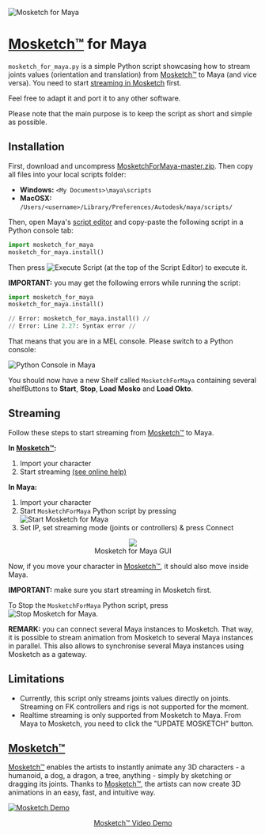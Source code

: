 ![Mosketch for Maya](https://user-images.githubusercontent.com/7549728/28314038-58406cb0-6bb9-11e7-87bc-47d7f9e3d46d.png)

# [Mosketch&trade;](https://www.mokastudio.com) for Maya
```mosketch_for_maya.py``` is a simple Python script showcasing how to stream joints values (orientation and translation) from [Mosketch&trade;](https://www.mokastudio.com) to Maya (and vice versa). You need to start [streaming in Mosketch](http://support.mokastudio.com/support/solutions/articles/6000176455-streaming) first.

Feel free to adapt it and port it to any other software.

Please note that the main purpose is to keep the script as short and simple as possible.

## Installation
First, download and uncompress [MosketchForMaya-master.zip](https://github.com/MokaStudio/MosketchForMaya/archive/master.zip). Then copy all files into your local scripts folder:
* __Windows:__ ```<My Documents>\maya\scripts```
* __MacOSX:__ ```/Users/<username>/Library/Preferences/Autodesk/maya/scripts/```

Then, open Maya's [script editor](https://knowledge.autodesk.com/support/maya/learn-explore/caas/CloudHelp/cloudhelp/2017/ENU/Maya/files/GUID-7C861047-C7E0-4780-ACB5-752CD22AB02E-htm.html) and copy-paste the following script in a Python console tab:
```python
import mosketch_for_maya
mosketch_for_maya.install()
```
Then press ![Execute Script](https://user-images.githubusercontent.com/7549728/28462913-d907f49c-6e1d-11e7-9b70-6c71b69b41e8.png) (at the top of the Script Editor) to execute it.

__IMPORTANT:__ you may get the following errors while running the script:
```python
import mosketch_for_maya
mosketch_for_maya.install()

// Error: mosketch_for_maya.install() // 
// Error: Line 2.27: Syntax error //
```
That means that you are in a MEL console. Please switch to a Python console:

![Python Console in Maya](https://user-images.githubusercontent.com/7549728/34869610-b8fb68c0-f787-11e7-9eea-083186c13be8.png)

You should now have a new Shelf called ```MosketchForMaya``` containing several shelfButtons to __Start__, __Stop__, __Load Mosko__ and __Load Okto__.

## Streaming
Follow these steps to start streaming from [Mosketch&trade;](https://www.mokastudio.com) to Maya.

__In [Mosketch&trade;](https://www.mokastudio.com):__ 
1. Import your character
2. Start streaming [(see online help)](http://support.mokastudio.com/support/solutions/articles/6000176455-streaming)

__In Maya:__
1. Import your character
2. Start ```MosketchForMaya``` Python script by pressing ![Start Mosketch for Maya](https://user-images.githubusercontent.com/7549728/28462640-558a38a6-6e1c-11e7-9d34-b466f11eabe6.png)
3. Set IP, set streaming mode (joints or controllers)  & press Connect
<p align="center">
<img src ="https://user-images.githubusercontent.com/7549728/52567024-8b69de80-2e0b-11e9-8cd2-3d8a4319e4b6.png" /><br>
Mosketch for Maya GUI
</p>

Now, if you move your character in [Mosketch&trade;](https://www.mokastudio.com), it should also move inside Maya.

__IMPORTANT:__ make sure you start streaming in Mosketch first.

To Stop the ```MosketchForMaya``` Python script, press ![Stop Mosketch for Maya](https://user-images.githubusercontent.com/7549728/28462639-5588ad60-6e1c-11e7-9588-c3878a4c606d.png).

__REMARK:__ you can connect several Maya instances to Mosketch. That way, it is possible to stream animation from Mosketch to several Maya instances in parallel. This also allows to synchronise several Maya instances using Mosketch as a gateway.

## Limitations
* Currently, this script only streams joints values directly on joints. Streaming on FK controllers and rigs is not supported for the moment.
* Realtime streaming is only supported from Mosketch to Maya. From Maya to Mosketch, you need to click the "UPDATE MOSKETCH" button.

## [Mosketch&trade;](https://www.mokastudio.com)
[Mosketch&trade;](https://www.mokastudio.com) enables the artists to instantly animate any 3D characters - a humanoid, a dog, a dragon, a  tree, anything - simply by sketching or dragging its joints. 
Thanks to [Mosketch&trade;](https://www.mokastudio.com), the artists can now create 3D animations in an easy, fast, and intuitive way.

[![Mosketch Demo](https://user-images.githubusercontent.com/7549728/28310538-137f0656-6bad-11e7-826a-7b971637dbf5.png)](https://player.vimeo.com/video/205231700?autoplay=1)
<p align="center">
<a href="https://vimeo.com/205231700">Mosketch&trade; Video Demo</a>
</p>
